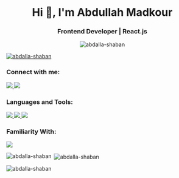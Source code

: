 <h1 align="center">Hi 👋, I'm Abdullah Madkour</h1>
<h3 align="center">Frontend Developer | React.js</h3>

<p align="center"> <img src="https://komarev.com/ghpvc/?username=abdalla-shaban&label=Profile%20views&color=0e75b6&style=flat" alt="abdalla-shaban" /> </p>

<p align="left"> <a href="https://github.com/ryo-ma/github-profile-trophy"><img src="https://github-profile-trophy.vercel.app/?username=abdalla-shaban" alt="abdalla-shaban" /></a> </p>

<h3 align="left">Connect with me:</h3>
<p align="left">
<a href="https://linkedin.com/in/abdullahmadkour" target="blank">
  <img src="https://skillicons.dev/icons?i=linkedin" />
<a href="mailto:abdallashaban584@gmail.com" target="blank">
  <img src="https://skillicons.dev/icons?i=gmail" />
</a>
</p>

<h3 align="left">Languages and Tools:</h3>
<p align="left"> 
  <a href="https://skillicons.dev">
    <img src="https://skillicons.dev/icons?i=react,nextjs,ts,tailwind,redux" />
    <img src="https://skillicons.dev/icons?i=html,css,js,regex,bootstrap,sass" />
    <img src="https://skillicons.dev/icons?i=vscode,visualstudio,vercel,postman" />
  </a>
   </p>
   <h3 align="left">Familiarity With:</h3>
   <p align="left">
      <a href="https://skillicons.dev">
      <img src="https://skillicons.dev/icons?i=nodejs,express,mongodb,figma,xd" />
  </a>
 </p>

<p><img align="left" src="https://github-readme-stats.vercel.app/api/top-langs?username=abdalla-shaban&show_icons=true&locale=en&layout=compact" alt="abdalla-shaban" /></p>

<p>&nbsp;<img align="center" src="https://github-readme-stats.vercel.app/api?username=abdalla-shaban&show_icons=true&locale=en" alt="abdalla-shaban" /></p>

<p><img align="center" src="https://github-readme-streak-stats.herokuapp.com/?user=abdalla-shaban&" alt="abdalla-shaban" /></p>
